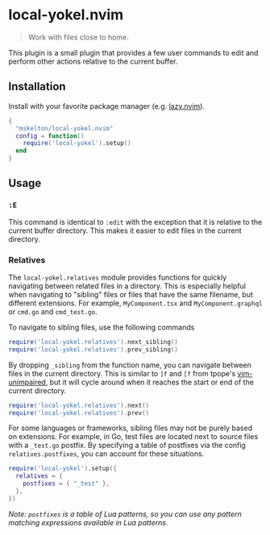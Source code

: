 # local-yokel.nvim

> Work with files close to home.

This plugin is a small plugin that provides a few user commands to edit and
perform other actions relative to the current buffer.

## Installation

Install with your favorite package manager (e.g.
[lazy.nvim](https://github.com/folke/lazy.nvim)).

```lua
{
  "mskelton/local-yokel.nvim"
  config = function()
    require('local-yokel').setup()
  end
}
```

## Usage

### `:E`

This command is identical to `:edit` with the exception that it is relative to
the current buffer directory. This makes it easier to edit files in the current
directory.

### Relatives

The `local-yokel.relatives` module provides functions for quickly navigating
between related files in a directory. This is especially helpful when navigating
to "sibling" files or files that have the same filename, but different
extensions. For example, `MyComponent.tsx` and `MyComponent.graphql` or
`cmd.go` and `cmd_test.go`.

To navigate to sibling files, use the following commands

```lua
require('local-yokel.relatives').next_sibling()
require('local-yokel.relatives').prev_sibling()
```

By dropping `_sibling` from the function name, you can navigate between files
in the current directory. This is similar to `]f` and `[f` from tpope's
[vim-unimpaired](https://github.com/tpope/vim-unimpaired), but it will cycle
around when it reaches the start or end of the current directory.

```lua
require('local-yokel.relatives').next()
require('local-yokel.relatives').prev()
```

For some languages or frameworks, sibling files may not be purely based on
extensions. For example, in Go, test files are located next to source files with
a `_test.go` postfix. By specifying a table of postfixes via the config
`relatives.postfixes`, you can account for these situations.

```lua
require('local-yokel').setup({
  relatives = {
    postfixes = { "_test" },
  },
})
```

_Note: `postfixes` is a table of Lua patterns, so you can use any pattern
matching expressions available in Lua patterns._
